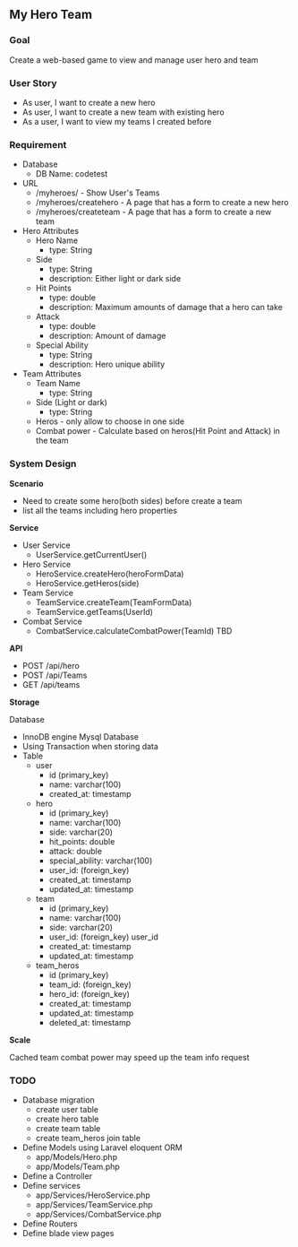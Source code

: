 ## My Hero Team

### Goal

Create a web-based game to view and manage user hero and team

### User Story
- As user, I want to create a new hero
- As user, I want to create a new team with existing hero
- As a user, I want to view my teams I created before

### Requirement
- Database
    - DB Name: codetest
- URL
    - /myheroes/ -  Show User's Teams
    - /myheroes/createhero - A page that has a form to create a new hero
    - /myheroes/createteam - A page that has a form to create a new team
- Hero Attributes
    - Hero Name
        - type: String
    - Side
        - type: String
        - description: Either light or dark side
    - Hit Points
        - type: double
        - description: Maximum amounts of damage that a hero can take
    - Attack
        - type: double
        - description: Amount of damage 
    - Special Ability
        - type: String
        - description: Hero unique ability
- Team Attributes
    - Team Name
        - type: String
    - Side (Light or dark)
        - type: String
    - Heros - only allow to choose in one side 
    - Combat power - Calculate based on heros(Hit Point and Attack) in the team
    
### System Design
**Scenario**
- Need to create some hero(both sides) before create a team
- list all the teams including hero properties

**Service**
- User Service
    - UserService.getCurrentUser()
- Hero Service
    - HeroService.createHero(heroFormData)
    - HeroService.getHeros(side)
- Team Service
    - TeamService.createTeam(TeamFormData)
    - TeamService.getTeams(UserId)
- Combat Service
    - CombatService.calculateCombatPower(TeamId) TBD

**API**
- POST /api/hero
- POST /api/Teams
- GET  /api/teams

**Storage**

Database
- InnoDB engine Mysql Database
- Using Transaction when storing data
- Table
    - user
        - id (primary_key)
        - name: varchar(100)
        - created_at: timestamp
    - hero
        - id (primary_key)
        - name: varchar(100)
        - side: varchar(20)
        - hit_points: double
        - attack: double
        - special_ability: varchar(100)
        - user_id: (foreign_key)
        - created_at: timestamp
        - updated_at: timestamp
    - team
        - id (primary_key)
        - name: varchar(100)
        - side: varchar(20)
        - user_id: (foreign_key) user_id
        - created_at: timestamp
        - updated_at: timestamp
    - team_heros
        - id (primary_key)
        - team_id: (foreign_key)
        - hero_id: (foreign_key)
        - created_at: timestamp
        - updated_at: timestamp
        - deleted_at: timestamp

**Scale**

Cached team combat power may speed up the team info request

### TODO
- Database migration
    - create user table
    - create hero table
    - create team table
    - create team_heros join table
- Define Models using Laravel eloquent ORM
    - app/Models/Hero.php
    - app/Models/Team.php
- Define a Controller
- Define services
    - app/Services/HeroService.php
    - app/Services/TeamService.php
    - app/Services/CombatService.php
- Define Routers
- Define blade view pages


